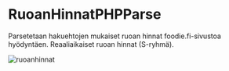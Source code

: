 # RuoanHinnatPHPParse

Parsetetaan hakuehtojen mukaiset ruoan hinnat foodie.fi-sivustoa hyödyntäen.
Reaaliaikaiset ruoan hinnat (S-ryhmä).

![ruoanhinnat](https://user-images.githubusercontent.com/77782555/109621840-2396a580-7b44-11eb-9920-6817187f37a9.png)
